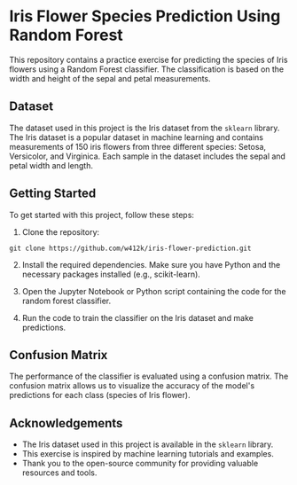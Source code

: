# Iris Flower Species Prediction Using Random Forest

This repository contains a practice exercise for predicting the species of Iris flowers using a Random Forest classifier. The classification is based on the width and height of the sepal and petal measurements.

## Dataset

The dataset used in this project is the Iris dataset from the `sklearn` library. The Iris dataset is a popular dataset in machine learning and contains measurements of 150 iris flowers from three different species: Setosa, Versicolor, and Virginica. Each sample in the dataset includes the sepal and petal width and length.

## Getting Started

To get started with this project, follow these steps:

1. Clone the repository:

```shell
git clone https://github.com/w412k/iris-flower-prediction.git
```

2. Install the required dependencies. Make sure you have Python and the necessary packages installed (e.g., scikit-learn).

3. Open the Jupyter Notebook or Python script containing the code for the random forest classifier.

4. Run the code to train the classifier on the Iris dataset and make predictions.

## Confusion Matrix

The performance of the classifier is evaluated using a confusion matrix. The confusion matrix allows us to visualize the accuracy of the model's predictions for each class (species of Iris flower).

## Acknowledgements

- The Iris dataset used in this project is available in the `sklearn` library.
- This exercise is inspired by machine learning tutorials and examples.
- Thank you to the open-source community for providing valuable resources and tools.
```
